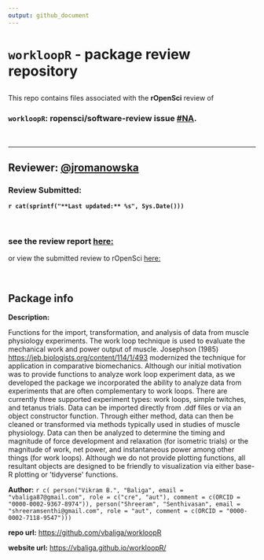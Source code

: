```yaml
---
output: github_document
---
```



# `workloopR` - package review repository

##

This repo contains files associated with the **rOpenSci** review of

### **`workloopR`: ropensci/software-review**  issue [\#NA](https://github.com/ropensci/onboarding/issues/).

<br>


***

## **Reviewer:** [\@jromanowska](https://github.com/jromanowska)
### Review Submitted:
**`r cat(sprintf("**Last updated:** %s", Sys.Date()))`**

<br>

### see the review report [here:](https://jromanowska.github.io/workloopR-review/index.nb.html)

or view the submitted review to rOpenSci [here:](https://github.com/jromanowska/workloopR-review/blob/master/pkgreview.md)

<br>


## Package info

**Description:**

Functions for the import, transformation, and analysis of data from muscle physiology experiments. The work loop technique is used to evaluate the mechanical work and power output of muscle. Josephson (1985) <https://jeb.biologists.org/content/114/1/493> modernized the technique for application in comparative biomechanics. Although our initial motivation was to provide functions to analyze work loop experiment data, as we developed the package we incorporated the ability to analyze data from experiments that are often complementary to work loops. There are currently three supported experiment types: work loops, simple twitches, and tetanus trials. Data can be imported directly from .ddf files or via an object constructor function. Through either method, data can then be cleaned or transformed via methods typically used in studies of muscle physiology. Data can then be analyzed to determine the timing and magnitude of force development and relaxation (for isometric trials) or the magnitude of work, net power, and instantaneous power among other things (for work loops). Although we do not provide plotting functions, all resultant objects are designed to be friendly to visualization via either base-R plotting or 'tidyverse' functions.

**Author:** `r c(
    person("Vikram B.", "Baliga",
        email = "vbaliga87@gmail.com",
        role = c("cre", "aut"),
        comment = c(ORCID = "0000-0002-9367-8974")),
    person("Shreeram", "Senthivasan",
        email = "shreeramsenthi@gmail.com",
        role = "aut",
        comment = c(ORCID = "0000-0002-7118-9547")))`

**repo url:** <https://github.com/vbaliga/workloopR>

**website url:** <https://vbaliga.github.io/workloopR/>
